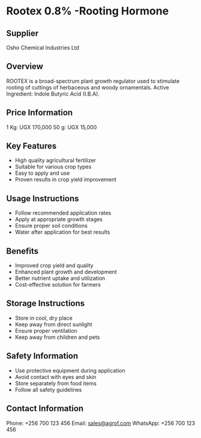 # Rootex 0.8% -Rooting Hormone

## Supplier
Osho Chemical Industries Ltd

## Overview
ROOTEX is a broad-spectrum plant growth regulator used to stimulate rooting of cuttings of herbaceous and woody ornamentals. Active Ingredient: Indole Butyric Acid (I.B.A).

## Price Information
1 Kg: UGX 170,000
50 g: UGX 15,000

## Key Features
- High quality agricultural fertilizer
- Suitable for various crop types
- Easy to apply and use
- Proven results in crop yield improvement

## Usage Instructions
- Follow recommended application rates
- Apply at appropriate growth stages
- Ensure proper soil conditions
- Water after application for best results

## Benefits
- Improved crop yield and quality
- Enhanced plant growth and development
- Better nutrient uptake and utilization
- Cost-effective solution for farmers

## Storage Instructions
- Store in cool, dry place
- Keep away from direct sunlight
- Ensure proper ventilation
- Keep away from children and pets

## Safety Information
- Use protective equipment during application
- Avoid contact with eyes and skin
- Store separately from food items
- Follow all safety guidelines

## Contact Information
Phone: +256 700 123 456
Email: sales@agrof.com
WhatsApp: +256 700 123 456
